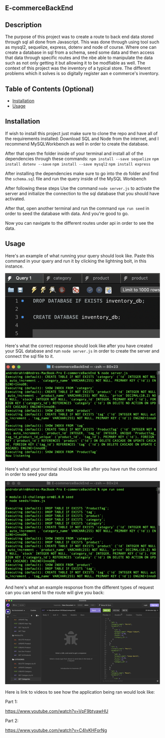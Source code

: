 ## E-commerceBackEnd

## Description

The purpose of this project was to create a route to back end data stored through sql all done from Javascript. This was done through using tool such as mysql2, sequelize, express, dotenv and node of course. Where one can create a database in sql from a schema, seed some data and then access that data through specific routes and the nbe able to manipulate the data such as not only getting it but allowing it to be modfiable as well. The context of this project was the inventory of a typical store. The different problems which it solves is so digitally register aan e commerce's inventory.


## Table of Contents (Optional)


- [Installation](#installation)
- [Usage](#usage)

## Installation

If wish to install this project just make sure to clone the repo and have all of the requirements installed:
Download SQL and Node from the internet, and I recommend MySQLWorkbench as well in order to create the database.

After that open the folder inside of your terminal and install all of the dependencies through these commands:
`npm install --save sequelize`
`npm install dotenv --save`
`npm install --save mysql2`
`npm install express`

After installing the dependencies make sure to go into the `db` folder and find the `schema.sql` file and run the query inside of the MySQL Workbench

After following these steps Use the command `node server.js` to activate the server and initialize the connection to the sql database that you should have activated.

After that, open another terminal and run the command `npm run seed` in order to seed the database with data. And you're good to go.

Now you can navigate to the different routes under api in order to see the data.

## Usage

Here's an example of what running your query should look like. Paste this command in your query and run it by clicking the lightning bolt, in this instance.

![Query](./assets/images/query.png)


Here's what the correct response should look like after you have created your SQL database and run `node server.js` in order to create the server and connect the sql file to it.

![node server.js](./assets/images/Screenshot%202023-02-16%20at%2012.22.08%20PM.png)


Here's what your terminal should look like after you have run the command in order to seed your data

![npm run seed](./assets/images/Screenshot%202023-02-16%20at%2012.22.34%20PM.png)

And here's what an example response from the different types of request can you can send to the route will give you back:

![example](./assets/images/insomnia.png)


Here is link to videos to see how the application being ran would look like:

Part 1:

https://www.youtube.com/watch?v=VpF9btyawHU 


Part 2:

https://www.youtube.com/watch?v=C4lvKHForNg 